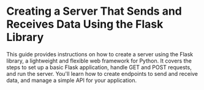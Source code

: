 # Creating a Server That Sends and Receives Data Using the Flask Library

This guide provides instructions on how to create a server using the Flask library, a lightweight and flexible web framework for Python. It covers the steps to set up a basic Flask application, handle GET and POST requests, and run the server. You'll learn how to create endpoints to send and receive data, and manage a simple API for your application.